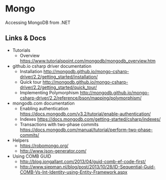 # Mongo
Accessing MongoDB from .NET

## Links & Docs
- Tutorials
  - Overview https://www.tutorialspoint.com/mongodb/mongodb_overview.htm
- github.io csharp driver documentation
  - Installation http://mongodb.github.io/mongo-csharp-driver/2.2/getting_started/installation/
  - Quick tour http://mongodb.github.io/mongo-csharp-driver/2.2/getting_started/quick_tour/
  - Implementing Polymorphism http://mongodb.github.io/mongo-csharp-driver/2.2/reference/bson/mapping/polymorphism/
- mongodb.com documentation
  - Enabling authentication https://docs.mongodb.com/v3.2/tutorial/enable-authentication/
  - Indexes https://docs.mongodb.com/getting-started/csharp/indexes/
  - Transactions with two-phase commits https://docs.mongodb.com/manual/tutorial/perform-two-phase-commits/
- Helpers
  - https://robomongo.org/
  - http://www.json-generator.com/
- Using COMB GUID
  - http://blog.jongallant.com/2013/04/guid-comb-ef-code-first/
  - http://www.siepman.nl/blog/post/2013/10/28/ID-Sequential-Guid-COMB-Vs-Int-Identity-using-Entity-Framework.aspx